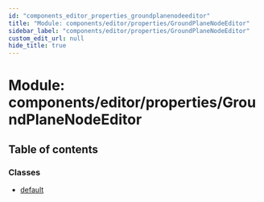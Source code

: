```yaml
---
id: "components_editor_properties_groundplanenodeeditor"
title: "Module: components/editor/properties/GroundPlaneNodeEditor"
sidebar_label: "components/editor/properties/GroundPlaneNodeEditor"
custom_edit_url: null
hide_title: true
---
```


# Module: components/editor/properties/GroundPlaneNodeEditor

## Table of contents

### Classes

- [default](../classes/components_editor_properties_groundplanenodeeditor.default.md)
